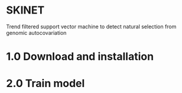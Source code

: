 # SKINET
Trend filtered support vector machine to detect natural selection from genomic autocovariation


# 1.0 Download and installation


# 2.0 Train model